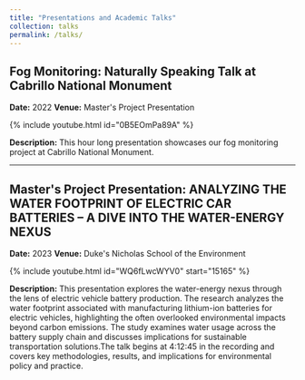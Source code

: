 ```yaml
---
title: "Presentations and Academic Talks"
collection: talks
permalink: /talks/
---
```


## Fog Monitoring: Naturally Speaking Talk at Cabrillo National Monument
**Date:** 2022
**Venue:** Master's Project Presentation

{% include youtube.html id="0B5EOmPa89A" %}

**Description:** This hour long presentation showcases our fog monitoring project at Cabrillo National Monument.

---

## Master's Project Presentation: ANALYZING THE WATER FOOTPRINT OF ELECTRIC CAR BATTERIES – A DIVE INTO THE WATER-ENERGY NEXUS
**Date:** 2023
**Venue:** Duke's Nicholas School of the Environment

{% include youtube.html id="WQ6fLwcWYV0" start="15165" %}

**Description:** This presentation explores the water-energy nexus through the lens of electric vehicle battery production. The research analyzes the water footprint associated with manufacturing lithium-ion batteries for electric vehicles, highlighting the often overlooked environmental impacts beyond carbon emissions. The study examines water usage across the battery supply chain and discusses implications for sustainable transportation solutions.The talk begins at 4:12:45 in the recording and covers key methodologies, results, and implications for environmental policy and practice.


